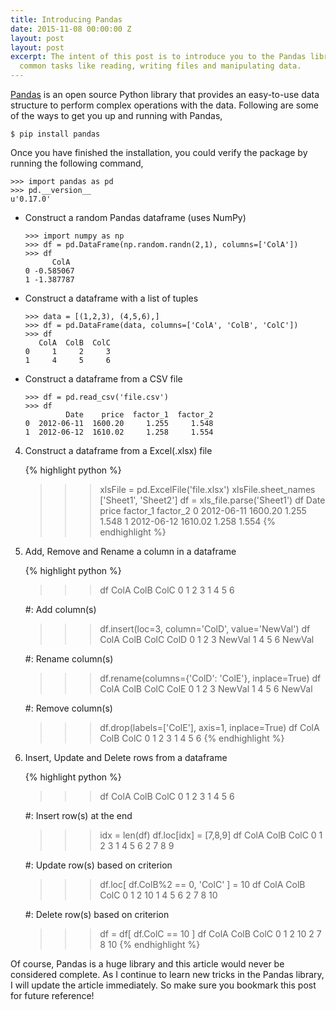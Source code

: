 ```yaml
---
title: Introducing Pandas
date: 2015-11-08 00:00:00 Z
layout: post
layout: post
excerpt: The intent of this post is to introduce you to the Pandas library by performing
  common tasks like reading, writing files and manipulating data.
---
```


[Pandas](http://pandas.pydata.org/) is an open source Python library that provides
an easy-to-use data structure to perform complex operations with the data. Following
are some of the ways to get you up and running with Pandas,

```
$ pip install pandas
```

Once you have finished the installation, you could verify the package by running
the following command,

```
>>> import pandas as pd
>>> pd.__version__
u'0.17.0'
```

- Construct a random Pandas dataframe (uses NumPy)
   ```
   >>> import numpy as np
   >>> df = pd.DataFrame(np.random.randn(2,1), columns=['ColA'])
   >>> df
         ColA
   0 -0.585067
   1 -1.387787
   ```

- Construct a dataframe with a list of tuples

   ```
   >>> data = [(1,2,3), (4,5,6),]
   >>> df = pd.DataFrame(data, columns=['ColA', 'ColB', 'ColC'])
   >>> df
      ColA  ColB  ColC
   0     1     2     3
   1     4     5     6
   ```

- Construct a dataframe from a CSV file

   ```
   >>> df = pd.read_csv('file.csv')
   >>> df
            Date    price  factor_1  factor_2
   0  2012-06-11  1600.20     1.255     1.548
   1  2012-06-12  1610.02     1.258     1.554
   ```

4. Construct a dataframe from a Excel(.xlsx) file

   {% highlight python %}
   >>> xlsFile = pd.ExcelFile('file.xlsx')
   >>> xlsFile.sheet_names
   ['Sheet1', 'Sheet2']
   >>> df = xls_file.parse('Sheet1')
   >>> df
            Date    price  factor_1  factor_2
   0  2012-06-11  1600.20     1.255     1.548
   1  2012-06-12  1610.02     1.258     1.554
   {% endhighlight %}

5. Add, Remove and Rename a column in a dataframe

   {% highlight python %}
   >>> df
      ColA  ColB  ColC
   0     1     2     3
   1     4     5     6

   #: Add column(s)
   >>> df.insert(loc=3, column='ColD', value='NewVal')
   >>> df
      ColA  ColB  ColC    ColD
   0     1     2     3  NewVal
   1     4     5     6  NewVal

   #: Rename column(s)
   >>> df.rename(columns={'ColD': 'ColE'}, inplace=True)
   >>> df
      ColA  ColB  ColC    ColE
   0     1     2     3  NewVal
   1     4     5     6  NewVal

   #: Remove column(s)
   >>> df.drop(labels=['ColE'], axis=1, inplace=True)
   >>> df
      ColA  ColB  ColC
   0     1     2     3
   1     4     5     6
   {% endhighlight %}

6. Insert, Update and Delete rows from a dataframe

   {% highlight python %}
   >>> df
      ColA  ColB  ColC
   0     1     2     3
   1     4     5     6

   #: Insert row(s) at the end
   >>> idx = len(df)
   >>> df.loc[idx] = [7,8,9]
   >>> df
   ColA ColB ColC
   0    1    2    3
   1    4    5    6
   2    7    8    9

   #: Update row(s) based on criterion
   >>> df.loc[  df.ColB%2 == 0,  'ColC'  ] = 10
   >>> df
      ColA  ColB  ColC
   0     1     2    10
   1     4     5     6
   2     7     8    10

   #: Delete row(s) based on criterion
   >>> df = df[  df.ColC == 10  ]
   >>> df
      ColA  ColB  ColC
   0     1     2    10
   2     7     8    10
   {% endhighlight %}

Of course, Pandas is a huge library and this article would never be considered complete.
As I continue to learn new tricks in the Pandas library, I will update the article
immediately. So make sure you bookmark this post for future reference!